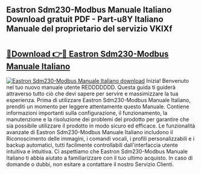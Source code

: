 ## Eastron Sdm230-Modbus Manuale Italiano Download gratuit PDF - Part-u8Y Italiano Manuale del proprietario del servizio VKlXf

# <h2><a href="http://dfchw8y.blite.top/?on=Eastron+Sdm230-Modbus+Manuale+Italiano">🔗Download 👉🔴 Eastron Sdm230-Modbus Manuale Italiano</a></h2>

[![Eastron Sdm230-Modbus Manuale Italiano download](https://i.imgur.com/lujVjoI.png)](http://dfchw8y.blite.top/?on=Eastron+Sdm230-Modbus+Manuale+Italiano)
Inizia! Benvenuto nel tuo nuovo manuale utente REDDDDDDD. Questa guida ti guiderà attraverso tutto ciò che devi sapere per servire e massimizzare la tua esperienza. Prima di utilizzare Eastron Sdm230-Modbus Manuale Italiano, prenditi un momento per leggere attentamente questo Manuale. Contiene informazioni importanti sulla configurazione, il funzionamento, la manutenzione e la risoluzione dei problemi del prodotto per garantire che sia possibile utilizzare il prodotto in modo sicuro ed efficace. Le funzionalità avanzate di Eastron Sdm230-Modbus Manuale Italiano includono il Riconoscimento delle immagini, i comandi vocali, i profili personalizzabili e i backup automatici, tutti facilmente controllabili dall'interfaccia utente intuitiva e intuitiva. Ci aspettiamo che Eastron Sdm230-Modbus Manuale Italiano ti abbia aiutato a familiarizzare con il tuo ultimo acquisto. In caso di domande o dubbi, non esitare a contattare il nostro Servizio Clienti.
